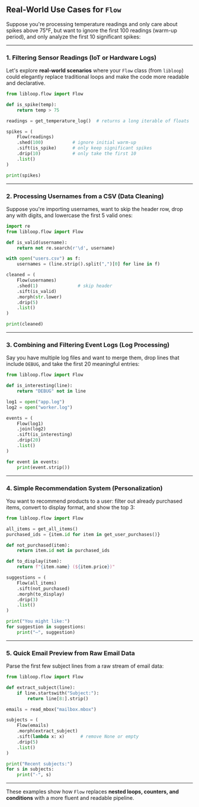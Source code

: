 ## Real-World Use Cases for `Flow`


Suppose you're processing temperature readings and only care about spikes above 75°F, but want to ignore the first 100 readings (warm-up period), and only analyze the first 10 significant spikes:

---

### 1. **Filtering Sensor Readings (IoT or Hardware Logs)**

Let's explore **real-world scenarios** where your `Flow` class (from `libloop`) could elegantly replace traditional loops and make the code more readable and declarative.

```python
from libloop.flow import Flow

def is_spike(temp):
    return temp > 75

readings = get_temperature_log()  # returns a long iterable of floats

spikes = (
    Flow(readings)
    .shed(100)           # ignore initial warm-up
    .sift(is_spike)      # only keep significant spikes
    .drip(10)            # only take the first 10
    .list()
)

print(spikes)
```

---

### 2. **Processing Usernames from a CSV (Data Cleaning)**

Suppose you're importing usernames, want to skip the header row, drop any with digits, and lowercase the first 5 valid ones:

```python
import re
from libloop.flow import Flow

def is_valid(username):
    return not re.search(r'\d', username)

with open("users.csv") as f:
    usernames = (line.strip().split(",")[0] for line in f)

cleaned = (
    Flow(usernames)
    .shed(1)               # skip header
    .sift(is_valid)
    .morph(str.lower)
    .drip(5)
    .list()
)

print(cleaned)
```

---

### 3. **Combining and Filtering Event Logs (Log Processing)**

Say you have multiple log files and want to merge them, drop lines that include `DEBUG`, and take the first 20 meaningful entries:

```python
from libloop.flow import Flow

def is_interesting(line):
    return "DEBUG" not in line

log1 = open("app.log")
log2 = open("worker.log")

events = (
    Flow(log1)
    .join(log2)
    .sift(is_interesting)
    .drip(20)
    .list()
)

for event in events:
    print(event.strip())
```

---

### 4. **Simple Recommendation System (Personalization)**

You want to recommend products to a user: filter out already purchased items, convert to display format, and show the top 3:

```python
from libloop.flow import Flow

all_items = get_all_items()
purchased_ids = {item.id for item in get_user_purchases()}

def not_purchased(item):
    return item.id not in purchased_ids

def to_display(item):
    return f"{item.name} (${item.price})"

suggestions = (
    Flow(all_items)
    .sift(not_purchased)
    .morph(to_display)
    .drip(3)
    .list()
)

print("You might like:")
for suggestion in suggestions:
    print("–", suggestion)
```

---

### 5. **Quick Email Preview from Raw Email Data**

Parse the first few subject lines from a raw stream of email data:

```python
from libloop.flow import Flow

def extract_subject(line):
    if line.startswith("Subject:"):
        return line[8:].strip()

emails = read_mbox("mailbox.mbox")

subjects = (
    Flow(emails)
    .morph(extract_subject)
    .sift(lambda x: x)      # remove None or empty
    .drip(5)
    .list()
)

print("Recent subjects:")
for s in subjects:
    print("-", s)
```

---

These examples show how `Flow` replaces **nested loops, counters, and conditions** with a more fluent and readable pipeline.

